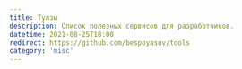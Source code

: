 ```yaml
---
title: Тулзы
description: Список полезных сервисов для разработчиков.
datetime: 2021-08-25T18:00
redirect: https://github.com/bespoyasov/tools
category: 'misc'
---
```

